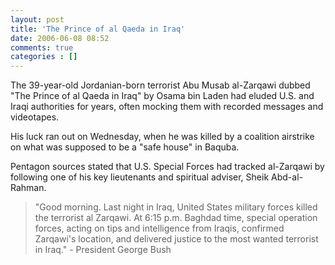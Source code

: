 ```yaml
---
layout: post
title: 'The Prince of al Qaeda in Iraq'
date: 2006-06-08 08:52
comments: true
categories : []
---  
```


The 39-year-old Jordanian-born terrorist Abu Musab al-Zarqawi dubbed "The Prince of al Qaeda in Iraq" by Osama bin Laden had eluded U.S. and Iraqi authorities for years, often mocking them with recorded messages and videotapes.

His luck ran out on Wednesday, when he was killed by a coalition airstrike on what was supposed to be a "safe house" in Baquba.

Pentagon sources stated that U.S. Special Forces had tracked al-Zarqawi by following one of his key lieutenants and spiritual adviser, Sheik Abd-al-Rahman.

<blockquote>
"Good morning.  Last night in Iraq, United States military forces killed the terrorist al Zarqawi.  At 6:15 p.m. Baghdad time, special operation forces, acting on tips and intelligence from Iraqis, confirmed Zarqawi's location, and delivered justice to the most wanted terrorist in Iraq." - President George Bush</blockquote>



